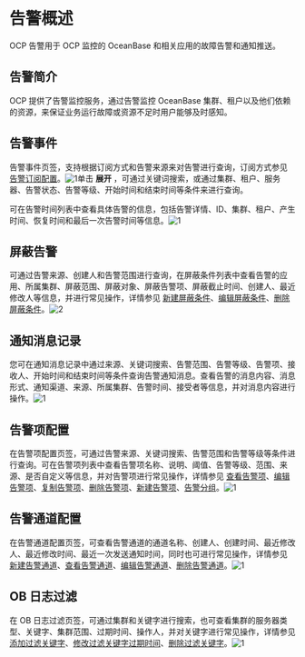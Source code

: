告警概述 
=========================

OCP 告警用于 OCP 监控的 OceanBase 和相关应用的故障告警和通知推送。

告警简介 
-------------------------

OCP 提供了告警监控服务，通过告警监控 OceanBase 集群、租户以及他们依赖的资源，来保证业务运行故障或资源不足时用户能够及时感知。

告警事件 
-------------------------

告警事件页签，支持根据订阅方式和告警来源来对告警进行查询，订阅方式参见 [告警订阅配置](/zh-CN/3.ob-cloud-platform/3.userguide-features/8.user-center/3.alert-subscription-configuration.md)。![1](https://help-static-aliyun-doc.aliyuncs.com/assets/img/zh-CN/4898060261/p266143.png)单击 **展开** ，可通过关键词搜索，或通过集群、租户、服务器、告警状态、告警等级、开始时间和结束时间等条件来进行查询。

可在告警时间列表中查看具体告警的信息，包括告警详情、ID、集群、租户、产生时间、恢复时间和最后一次告警时间等信息。![1](https://help-static-aliyun-doc.aliyuncs.com/assets/img/zh-CN/5898060261/p266142.png)

屏蔽告警 
-------------------------

可通过告警来源、创建人和告警范围进行查询，在屏蔽条件列表中查看告警的应用、所属集群、屏蔽范围、屏蔽对象、屏蔽告警项、屏蔽截止时间、创建人、最近修改人等信息，并进行常见操作，详情参见 [新建屏蔽条件](/zh-CN/3.ob-cloud-platform/10.use-alert-management/14.new-shielding-conditions.md)、[编辑屏蔽条件](/zh-CN/3.ob-cloud-platform/10.use-alert-management/15.edit-masking-conditions.md)、[删除屏蔽条件](/zh-CN/3.ob-cloud-platform/10.use-alert-management/16.delete-mask-condition.md)。![2](https://help-static-aliyun-doc.aliyuncs.com/assets/img/zh-CN/5898060261/p266162.png)

通知消息记录 
---------------------------

您可在通知消息记录中通过来源、关键词搜索、告警范围、告警等级、告警项、接收人、开始时间和结束时间等条件查询告警通知消息。查看告警的消息内容、消息形式、通知渠道、来源、所属集群、告警时间、接受者等信息，并对消息内容进行操作。![1](https://help-static-aliyun-doc.aliyuncs.com/assets/img/zh-CN/5898060261/p266178.png)

告警项配置 
--------------------------

在告警项配置页签，可通过告警来源、关键词搜索、告警范围和告警等级等条件进行查询。可在告警项列表中查看告警项名称、说明、阈值、告警等级、范围、来源、是否自定义等信息，并对告警项进行常见操作，详情参见 [查看告警项](/zh-CN/3.ob-cloud-platform/10.use-alert-management/3.view-alerts.md)、[编辑告警项](/zh-CN/3.ob-cloud-platform/10.use-alert-management/5.edit-an-alarm-item.md)、[复制告警项](/zh-CN/3.ob-cloud-platform/10.use-alert-management/4.copy-alerts.md)、[删除告警项](/zh-CN/3.ob-cloud-platform/10.use-alert-management/6.delete-an-alarm-item.md)、[新建告警项](/zh-CN/3.ob-cloud-platform/10.use-alert-management/2.create-an-alarm-item.md)、[告警分组](/zh-CN/3.ob-cloud-platform/10.use-alert-management/7.alarm-group.md)。![1](https://help-static-aliyun-doc.aliyuncs.com/assets/img/zh-CN/5898060261/p266187.png)

告警通道配置 
---------------------------

在告警通道配置页签，可查看告警通道的通道名称、创建人、创建时间、最近修改人、最近修改时间、最近一次发送通知时间，同时也可进行常见操作，详情参见 [新建告警通道](/zh-CN/3.ob-cloud-platform/10.use-alert-management/8.create-alarm-channel.md)、[查看告警通道](/zh-CN/3.ob-cloud-platform/10.use-alert-management/9.view-alert-channels.md)、[编辑告警通道](/zh-CN/3.ob-cloud-platform/10.use-alert-management/10.edit-an-alert-channel.md)、[删除告警通道](/zh-CN/3.ob-cloud-platform/10.use-alert-management/11.delete-alarm-channel.md)。![1](https://help-static-aliyun-doc.aliyuncs.com/assets/img/zh-CN/5898060261/p266194.png)

OB 日志过滤 
----------------------------

在 OB 日志过滤页签，可通过集群和关键字进行搜索，也可查看集群的服务器类型、关键字、集群范围、过期时间、操作人，并对关键字进行常见操作，详情参见 [添加过滤关键字](/zh-CN/3.ob-cloud-platform/10.use-alert-management/17.add-filter-keywords.md)、[修改过滤关键字过期时间](/zh-CN/3.ob-cloud-platform/10.use-alert-management/18.modify-the-expiration-time-of-keywords.md)、[删除过滤关键字](/zh-CN/3.ob-cloud-platform/10.use-alert-management/19.delete-keywords.md)。![1](https://help-static-aliyun-doc.aliyuncs.com/assets/img/zh-CN/5898060261/p266207.png)

